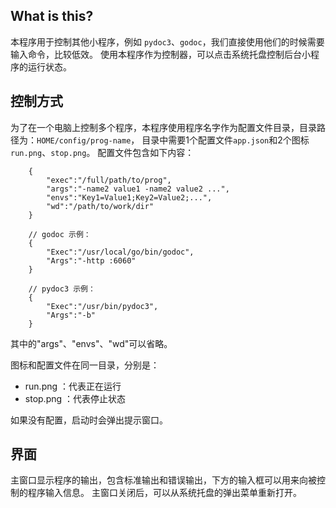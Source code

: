 ## What is this?
本程序用于控制其他小程序，例如 `pydoc3`、`godoc`，我们直接使用他们的时候需要输入命令，比较低效。
使用本程序作为控制器，可以点击系统托盘控制后台小程序的运行状态。

## 控制方式
为了在一个电脑上控制多个程序，本程序使用程序名字作为配置文件目录，目录路径为：`HOME/config/prog-name`，
目录中需要1个配置文件`app.json`和2个图标`run.png`、`stop.png`。
配置文件包含如下内容：

```
	{
		"exec":"/full/path/to/prog",
		"args":"-name2 value1 -name2 value2 ...",
		"envs":"Key1=Value1;Key2=Value2;...",
		"wd":"/path/to/work/dir"
	}
	
	// godoc 示例：
	{
		"Exec":"/usr/local/go/bin/godoc",
		"Args":"-http :6060"
	}
	
	// pydoc3 示例：
	{
		"Exec":"/usr/bin/pydoc3",
		"Args":"-b"
	}
```

其中的"args"、"envs"、"wd"可以省略。

图标和配置文件在同一目录，分别是：

- run.png ：代表正在运行
- stop.png ：代表停止状态

如果没有配置，启动时会弹出提示窗口。

## 界面
主窗口显示程序的输出，包含标准输出和错误输出，下方的输入框可以用来向被控制的程序输入信息。
主窗口关闭后，可以从系统托盘的弹出菜单重新打开。
